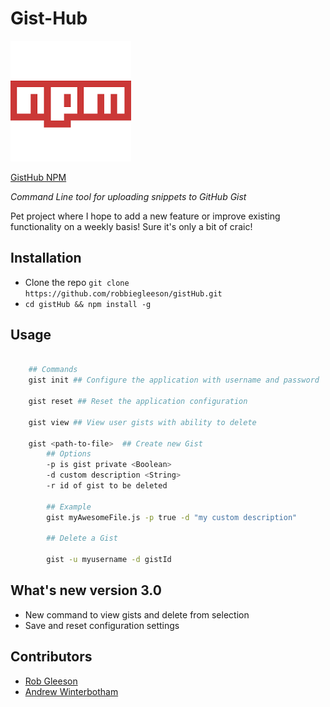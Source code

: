 # Gist-Hub

![NPM](https://github.com/robbiegleeson/gistHub/raw/master/npm.png "NPM")

[GistHub NPM](https://www.npmjs.com/package/gist-hub)

*Command Line tool for uploading snippets to GitHub Gist*

Pet project where I hope to add a new feature or improve existing functionality on a weekly basis! Sure it's only a bit of craic!

## Installation
- Clone the repo `git clone https://github.com/robbiegleeson/gistHub.git`
- `cd gistHub && npm install -g`

## Usage



```bash

    ## Commands
    gist init ## Configure the application with username and password

    gist reset ## Reset the application configuration

    gist view ## View user gists with ability to delete

    gist <path-to-file>  ## Create new Gist
        ## Options
        -p is gist private <Boolean>
        -d custom description <String>
        -r id of gist to be deleted

        ## Example
        gist myAwesomeFile.js -p true -d "my custom description"

        ## Delete a Gist

        gist -u myusername -d gistId
```


## What's new version 3.0
- New command to view gists and delete from selection
- Save and reset configuration settings


## Contributors
- [Rob Gleeson](https://github.com/robbiegleeson)
- [Andrew Winterbotham](https://github.com/xkal36)
